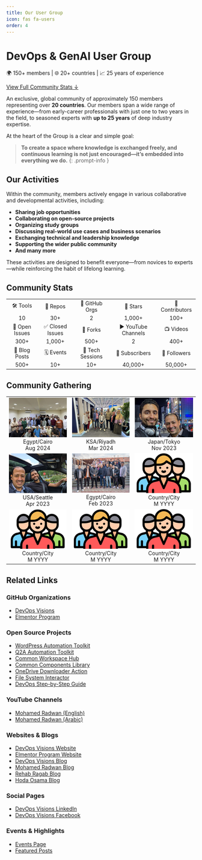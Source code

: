 ```yaml
---
title: Our User Group
icon: fas fa-users
order: 4
---
```


# DevOps & GenAI User Group

🌍 150+ members | 🌐 20+ countries | 📈 25 years of experience

[View Full Community Stats ↓](#community-stats)

An exclusive, global community of approximately 150 members representing over **20 countries**. Our members span a wide range of experience—from early-career professionals with just one to two years in the field, to seasoned experts with **up to 25 years** of deep industry expertise.

At the heart of the Group is a clear and simple goal:  

> **To create a space where knowledge is exchanged freely, and continuous learning is not just encouraged—it’s embedded into everything we do.** 
{: .prompt-info }

## Our Activities

Within the community, members actively engage in various collaborative and developmental activities, including:

- **Sharing job opportunities**  
- **Collaborating on open-source projects**  
- **Organizing study groups**  
- **Discussing real-world use cases and business scenarios**  
- **Exchanging technical and leadership knowledge**  
- **Supporting the wider public community**
- **And many more**

These activities are designed to benefit everyone—from novices to experts—while reinforcing the habit of lifelong learning.

## Community Stats

<table style="margin-left: 0;">
  <tr>
    <td style="text-align: center;">🛠️ Tools</td>
    <td style="text-align: center;">📁 Repos</td>
    <td style="text-align: center;">🧪 GitHub Orgs</td>
    <td style="text-align: center;">🌟 Stars</td>
    <td style="text-align: center;">👥 Contributors</td>
  </tr>
  <tr>
    <td style="text-align: center;">10</td>
    <td style="text-align: center;">30+</td>
    <td style="text-align: center;">2</td>
    <td style="text-align: center;">1,000+</td>
    <td style="text-align: center;">100+</td>
  </tr>
  <tr>
    <td style="text-align: center;">🐛 Open Issues</td>
    <td style="text-align: center;">✅ Closed Issues</td>
    <td style="text-align: center;">🍴 Forks</td>
    <td style="text-align: center;">▶️ YouTube Channels</td>
    <td style="text-align: center;">📺 Videos</td>
  </tr>
  <tr>
    <td style="text-align: center;">300+</td>
    <td style="text-align: center;">1,000+</td>
    <td style="text-align: center;">500+</td>
    <td style="text-align: center;">2</td>
    <td style="text-align: center;">400+</td>
  </tr>
  <tr>
    <td style="text-align: center;">📝 Blog Posts</td>
    <td style="text-align: center;">🗓️ Events</td>
    <td style="text-align: center;">💬 Tech Sessions</td>
    <td style="text-align: center;">🎥 Subscribers</td>
    <td style="text-align: center;">🔔 Followers</td>
  </tr>
  <tr>
    <td style="text-align: center;">500+</td>
    <td style="text-align: center;">10+</td>
    <td style="text-align: center;">10+</td>
    <td style="text-align: center;">40,000+</td>
    <td style="text-align: center;">50,000+</td>
  </tr>
</table>


## Community Gathering

<table style="margin-left: 0;">
<tr>
<td style="text-align: center;"><a href="/assets/img/mics/gathering/egy-aug-24.png" target="_blank"><img src="/assets/img/mics/gathering/egy-aug-24-small.png" alt="August 2024"></a><br>Egypt/Cairo<br>Aug 2024</td>
<td style="text-align: center;"><a href="/assets/img/mics/gathering/ksa-mar-24.png" target="_blank"><img src="/assets/img/mics/gathering/ksa-mar-24-small.png" alt="Mar 2024"></a><br>KSA/Riyadh<br>Mar 2024</td>
<td style="text-align: center;"><a href="/assets/img/mics/gathering/jap-nov-23.png" target="_blank"><img src="/assets/img/mics/gathering/jap-nov-23-small.png" alt="Nov 2023"></a><br>Japan/Tokyo<br>Nov 2023</td>
</tr>
<tr>
<td style="text-align: center;"><a href="/assets/img/mics/gathering/usa-apr-23.png" target="_blank"><img src="/assets/img/mics/gathering/usa-apr-23-small.png" alt="Apr 2023"></a><br>USA/Seattle<br>Apr 2023</td>
<td style="text-align: center;"><a href="/assets/img/mics/gathering/eg-feb-23.png" target="_blank"><img src="/assets/img/mics/gathering/eg-feb-23-small.png" alt="Feb 2023"></a><br>Egypt/Cairo<br>Feb 2023</td>
<td style="text-align: center;"><a href="/assets/img/mics/gathering/placeholder.png" target="_blank"><img src="/assets/img/mics/gathering/placeholder-small.png" alt="Placeholder"></a><br>Country/City<br>M YYYY</td>
</tr>
<tr>
<td style="text-align: center;"><a href="/assets/img/mics/gathering/placeholder.png" target="_blank"><img src="/assets/img/mics/gathering/placeholder-small.png" alt="Placeholder"></a><br>Country/City<br>M YYYY</td>
<td style="text-align: center;"><a href="/assets/img/mics/gathering/placeholder.png" target="_blank"><img src="/assets/img/mics/gathering/placeholder-small.png" alt="Placeholder"></a><br>Country/City<br>M YYYY</td>
<td style="text-align: center;"><a href="/assets/img/mics/gathering/placeholder.png" target="_blank"><img src="/assets/img/mics/gathering/placeholder-small.png" alt="Placeholder"></a><br>Country/City<br>M YYYY</td>
</tr>
</table>


## Related Links

### GitHub Organizations
- [DevOps Visions](https://github.com/devopsvisions)
- [Elmentor Program](https://github.com/ElmentorProgram)

### Open Source Projects
- [WordPress Automation Toolkit](https://github.com/DevOpsVisions/wordpress-automation-toolkit)
- [Q2A Automation Toolkit](https://github.com/DevOpsVisions/question2answer-automation-toolkit)
- [Common Workspace Hub](https://github.com/DevOpsVisions/common-workspace-hub)
- [Common Components Library](https://github.com/DevOpsVisions/common-components)
- [OneDrive Downloader Action](https://github.com/DevOpsVisions/onedrive-downloader-action)
- [File System Interactor](https://github.com/DevOpsVisions/file-system-interactor)
- [DevOps Step-by-Step Guide](https://github.com/MohamedRadwan-DevOps/devops-step-by-step)

### YouTube Channels
- [Mohamed Radwan (English)](https://www.youtube.com/@MRadwanMSF)
- [Mohamed Radwan (Arabic)](https://www.youtube.com/@MRadwanArabic)

### Websites & Blogs
- [DevOps Visions Website](http://www.devopsvisions.com/)
- [Elmentor Program Website](http://elmentorprogram.com/)
- [DevOps Visions Blog](https://devopsvisions.github.io/)
- [Mohamed Radwan Blog](https://mohamedradwan-devops.github.io/)
- [Rehab Ragab Blog](https://rehababotalep.github.io/)
- [Hoda Osama Blog](https://hodausama.github.io/)

### Social Pages
- [DevOps Visions LinkedIn](https://www.linkedin.com/company/devops-visions/)
- [DevOps Visions Facebook](https://www.facebook.com/vsalmplanet)

### Events & Highlights
- [Events Page](https://devopsvisions.github.io/blog/user-group-events/)
- [Featured Posts](/)








